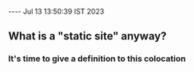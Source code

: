 ---- Jul 13 13:50:39 IST 2023

## What is a "static site" anyway?

### It's time to give a definition to this colocation